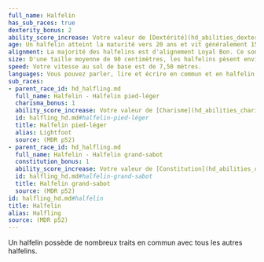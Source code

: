 ```yaml
---
full_name: Halfelin
has_sub_races: true
dexterity_bonus: 2
ability_score_increase: Votre valeur de [Dextérité](hd_abilities_dexterity.md) augmente de 2.
age: Un halfelin atteint la maturité vers 20 ans et vit généralement 150 ans.
alignment: La majorité des halfelins est d'alignement Loyal Bon. Ce sont par nature des êtres qui ont un bon coeur et qui sont affables. Ils détestent voir les autres créatures souffrir et ne tolèrent pas l'oppression. Ils sont aussi très organisés et respectueux des traditions. Ils se reposent beaucoup sur leur communauté et le confort apporté par leurs coutumes.
size: D'une taille moyenne de 90 centimètres, les halfelins pèsent environ 20 kg. Ils sont de petite taille.
speed: Votre vitesse au sol de base est de 7,50 mètres.
languages: Vous pouvez parler, lire et écrire en commun et en halfelin. Bien que la langue des halfelins n'ait rien d'un secret, ils n'aiment pas l'apprendre aux autres. Ils écrivent très peu et n'ont donc pas énormément de livres. Leur tradition orale est par contre très riche. Presque tous les halfelins parlent le commun, une langue dont ils partagent l'alphabet, ce qui leur permet de converser avec les gens qui habitent sur les mêmes territoires qu'eux ou dont ils traversent les terres.
sub_races:
- parent_race_id: hd_halfling.md
  full_name: Halfelin - Halfelin pied-léger
  charisma_bonus: 1
  ability_score_increase: Votre valeur de [Charisme](hd_abilities_charisma.md) augmente de 1.
  id: halfling_hd.md#halfelin-pied-léger
  title: Halfelin pied-léger
  alias: Lightfoot
  source: (MDR p52)
- parent_race_id: hd_halfling.md
  full_name: Halfelin - Halfelin grand-sabot
  constitution_bonus: 1
  ability_score_increase: Votre valeur de [Constitution](hd_abilities_constitution.md) augmente de 1.
  id: halfling_hd.md#halfelin-grand-sabot
  title: Halfelin grand-sabot
  source: (MDR p52)
id: halfling_hd.md#halfelin
title: Halfelin
alias: Halfling
source: (MDR p52)
---
```


Un halfelin possède de nombreux traits en commun avec tous les autres halfelins.

